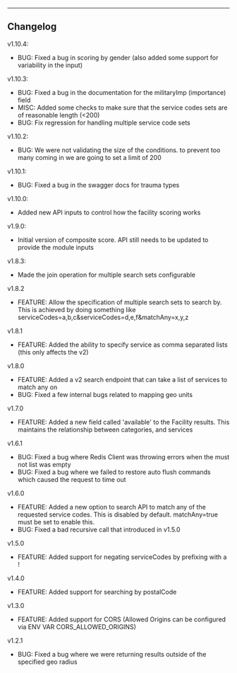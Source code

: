 ---
Changelog
--
v1.10.4:
* BUG: Fixed a bug in scoring by gender (also added some support for variability in the input)

v1.10.3:
* BUG: Fixed a bug in the documentation for the militaryImp (importance) field
* MISC: Added some checks to make sure that the service codes sets are of reasonable length (<200)
* BUG: Fix regression for handling multiple service code sets
 
v1.10.2:
* BUG: We were not validating the size of the conditions. to prevent too many coming in we are going to set a limit of 200

v1.10.1:
* BUG: Fixed a bug in the swagger docs for trauma types

v1.10.0:
* Added new API inputs to control how the facility scoring works

v1.9.0:
* Initial version of composite score. API still needs to be updated to provide the module inputs

v1.8.3:
* Made the join operation for multiple search sets configurable 

v1.8.2
* FEATURE: Allow the specification of multiple search sets to search by. This is achieved by doing something like serviceCodes=a,b,c&serviceCodes=d,e,f&matchAny=x,y,z

v1.8.1
* FEATURE: Added the ability to specify service as comma separated lists (this only affects the v2)

v1.8.0
* FEATURE: Added a v2 search endpoint that can take a list of services to match any on
* BUG: Fixed a few internal bugs related to mapping geo units

v1.7.0
* FEATURE: Added a new field called 'available' to the Facility results. This maintains
  the relationship between categories, and services 

v1.6.1
* BUG: Fixed a bug where Redis Client was throwing errors when the must not list was empty
* BUG: Fixed a bug where we failed to restore auto flush commands which caused the request to time out

v1.6.0
* FEATURE: Added a new option to search API to match any of the requested service codes. This is disabled by default. matchAny=true must be set to enable this.
* BUG: Fixed a bad recursive call that introduced in v1.5.0

v1.5.0
* FEATURE: Added support for negating serviceCodes by prefixing with a !

v1.4.0
* FEATURE: Added support for searching by postalCode

v1.3.0
* FEATURE: Added support for CORS (Allowed Origins can be configured via ENV VAR CORS_ALLOWED_ORIGINS)

v1.2.1
* BUG: Fixed a bug where we were returning results outside of the specified geo radius
